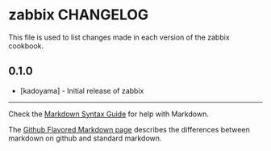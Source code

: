 zabbix CHANGELOG
================

This file is used to list changes made in each version of the zabbix cookbook.

0.1.0
-----
- [kadoyama] - Initial release of zabbix

- - -
Check the [Markdown Syntax Guide](http://daringfireball.net/projects/markdown/syntax) for help with Markdown.

The [Github Flavored Markdown page](http://github.github.com/github-flavored-markdown/) describes the differences between markdown on github and standard markdown.
